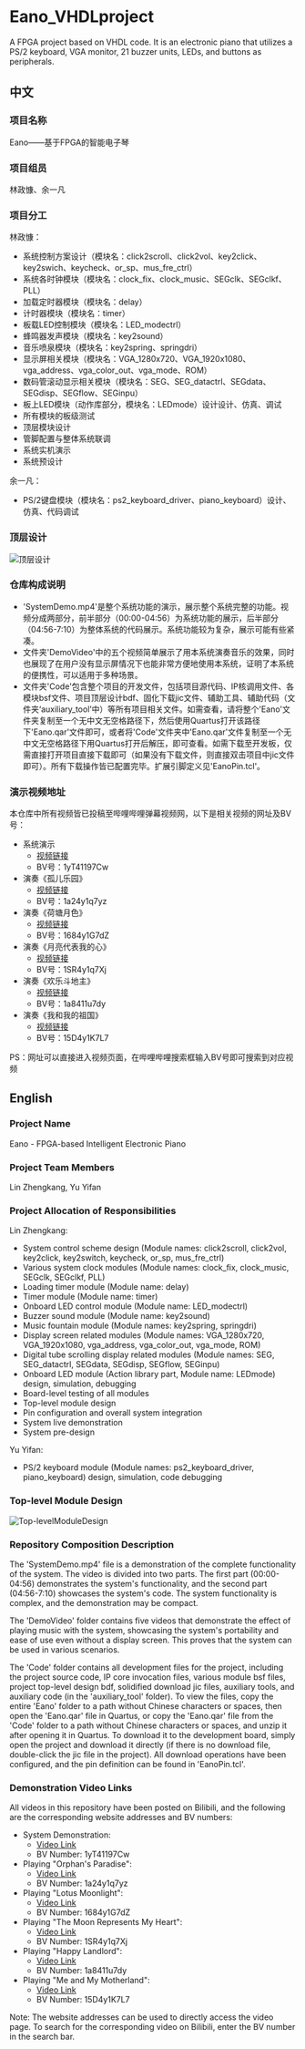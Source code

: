 # Eano_VHDLproject

A FPGA project based on VHDL code. It is an electronic piano that utilizes a PS/2 keyboard, VGA monitor, 21 buzzer units, LEDs, and buttons as peripherals.

## 中文
### 项目名称
Eano——基于FPGA的智能电子琴

### 项目组员
林政慷、余一凡

### 项目分工
林政慷：
- 系统控制方案设计（模块名：click2scroll、click2vol、key2click、key2swich、keycheck、or_sp、mus_fre_ctrl）
- 系统各时钟模块（模块名：clock_fix、clock_music、SEGclk、SEGclkf、PLL）
- 加载定时器模块（模块名：delay）
- 计时器模块（模块名：timer）
- 板载LED控制模块（模块名：LED_modectrl）
- 蜂鸣器发声模块（模块名：key2sound）
- 音乐喷泉模块（模块名：key2spring、springdri）
- 显示屏相关模块（模块名：VGA_1280x720、VGA_1920x1080、vga_address、vga_color_out、vga_mode、ROM）
- 数码管滚动显示相关模块（模块名：SEG、SEG_datactrl、SEGdata、SEGdisp、SEGflow、SEGinpu）
- 板上LED模块（动作库部分，模块名：LEDmode）设计设计、仿真、调试
- 所有模块的板级测试
- 顶层模块设计
- 管脚配置与整体系统联调
- 系统实机演示
- 系统预设计

余一凡：
- PS/2键盘模块（模块名：ps2_keyboard_driver、piano_keyboard）设计、仿真、代码调试

### 顶层设计
![顶层设计]([https://github.com/lin-zk/SmartFilling/blob/main/SmartFilling_project/picture/icon/main.png](https://github.com/lin-zk/Eano/blob/main/Top-levelModuleDesign.png))

### 仓库构成说明
- 'SystemDemo.mp4'是整个系统功能的演示，展示整个系统完整的功能。视频分成两部分，前半部分（00:00-04:56）为系统功能的展示，后半部分（04:56-7:10）为整体系统的代码展示。系统功能较为复杂，展示可能有些紧凑。
- 文件夹'DemoVideo'中的五个视频简单展示了用本系统演奏音乐的效果，同时也展现了在用户没有显示屏情况下也能非常方便地使用本系统，证明了本系统的便携性，可以适用于多种场景。
- 文件夹'Code'包含整个项目的开发文件，包括项目源代码、IP核调用文件、各模块bsf文件、项目顶层设计bdf、固化下载jic文件、辅助工具、辅助代码（文件夹‘auxiliary_tool’中）等所有项目相关文件。如需查看，请将整个'Eano'文件夹复制至一个无中文无空格路径下，然后使用Quartus打开该路径下'Eano.qar'文件即可，或者将'Code'文件夹中'Eano.qar'文件复制至一个无中文无空格路径下用Quartus打开后解压，即可查看。如需下载至开发板，仅需直接打开项目直接下载即可（如果没有下载文件，则直接双击项目中jic文件即可）。所有下载操作皆已配置完毕。扩展引脚定义见'EanoPin.tcl'。

### 演示视频地址
本仓库中所有视频皆已投稿至哔哩哔哩弹幕视频网，以下是相关视频的网址及BV号：
- 系统演示
  - [视频链接](https://www.bilibili.com/video/BV1yT41197Cw/)
  - BV号：1yT41197Cw
- 演奏《孤儿乐园》
  - [视频链接](https://www.bilibili.com/video/BV1a24y1q7yz/)
  - BV号：1a24y1q7yz
- 演奏《荷塘月色》
  - [视频链接](https://www.bilibili.com/video/BV1684y1G7dZ/)
  - BV号：1684y1G7dZ
- 演奏《月亮代表我的心》
  - [视频链接](https://www.bilibili.com/video/BV1SR4y1q7Xj/)
  - BV号：1SR4y1q7Xj
- 演奏《欢乐斗地主》
  - [视频链接](https://www.bilibili.com/video/BV1a8411u7dy/)
  - BV号：1a8411u7dy
- 演奏《我和我的祖国》
  - [视频链接](https://www.bilibili.com/video/BV15D4y1K7L7/)
  - BV号：15D4y1K7L7

PS：网址可以直接进入视频页面，在哔哩哔哩搜索框输入BV号即可搜索到对应视频


## English
### Project Name
Eano - FPGA-based Intelligent Electronic Piano

### Project Team Members
Lin Zhengkang, Yu Yifan

### Project Allocation of Responsibilities
Lin Zhengkang:
- System control scheme design (Module names: click2scroll, click2vol, key2click, key2switch, keycheck, or_sp, mus_fre_ctrl)
- Various system clock modules (Module names: clock_fix, clock_music, SEGclk, SEGclkf, PLL)
- Loading timer module (Module name: delay)
- Timer module (Module name: timer)
- Onboard LED control module (Module name: LED_modectrl)
- Buzzer sound module (Module name: key2sound)
- Music fountain module (Module names: key2spring, springdri)
- Display screen related modules (Module names: VGA_1280x720, VGA_1920x1080, vga_address, vga_color_out, vga_mode, ROM)
- Digital tube scrolling display related modules (Module names: SEG, SEG_datactrl, SEGdata, SEGdisp, SEGflow, SEGinpu)
- Onboard LED module (Action library part, Module name: LEDmode) design, simulation, debugging
- Board-level testing of all modules
- Top-level module design
- Pin configuration and overall system integration
- System live demonstration
- System pre-design

Yu Yifan:
- PS/2 keyboard module (Module names: ps2_keyboard_driver, piano_keyboard) design, simulation, code debugging

### Top-level Module Design
![Top-levelModuleDesign]([https://github.com/lin-zk/SmartFilling/blob/main/SmartFilling_project/picture/icon/main.png](https://github.com/lin-zk/Eano/blob/main/Top-levelModuleDesign.png))

### Repository Composition Description
The 'SystemDemo.mp4' file is a demonstration of the complete functionality of the system. The video is divided into two parts. The first part (00:00-04:56) demonstrates the system's functionality, and the second part (04:56-7:10) showcases the system's code. The system functionality is complex, and the demonstration may be compact.

The 'DemoVideo' folder contains five videos that demonstrate the effect of playing music with the system, showcasing the system's portability and ease of use even without a display screen. This proves that the system can be used in various scenarios.

The 'Code' folder contains all development files for the project, including the project source code, IP core invocation files, various module bsf files, project top-level design bdf, solidified download jic files, auxiliary tools, and auxiliary code (in the 'auxiliary_tool' folder). To view the files, copy the entire 'Eano' folder to a path without Chinese characters or spaces, then open the 'Eano.qar' file in Quartus, or copy the 'Eano.qar' file from the 'Code' folder to a path without Chinese characters or spaces, and unzip it after opening it in Quartus. To download it to the development board, simply open the project and download it directly (if there is no download file, double-click the jic file in the project). All download operations have been configured, and the pin definition can be found in 'EanoPin.tcl'.

### Demonstration Video Links
All videos in this repository have been posted on Bilibili, and the following are the corresponding website addresses and BV numbers:

- System Demonstration:
  - [Video Link](https://www.bilibili.com/video/BV1yT41197Cw/)
  - BV Number: 1yT41197Cw
- Playing "Orphan's Paradise":
  - [Video Link](https://www.bilibili.com/video/BV1a24y1q7yz/)
  - BV Number: 1a24y1q7yz
- Playing "Lotus Moonlight":
  - [Video Link](https://www.bilibili.com/video/BV1684y1G7dZ/)
  - BV Number: 1684y1G7dZ
- Playing "The Moon Represents My Heart":
  - [Video Link](https://www.bilibili.com/video/BV1SR4y1q7Xj/)
  - BV Number: 1SR4y1q7Xj
- Playing "Happy Landlord":
  - [Video Link](https://www.bilibili.com/video/BV1a8411u7dy/)
  - BV Number: 1a8411u7dy
- Playing "Me and My Motherland":
  - [Video Link](https://www.bilibili.com/video/BV15D4y1K7L7/)
  - BV Number: 15D4y1K7L7

Note: The website addresses can be used to directly access the video page. To search for the corresponding video on Bilibili, enter the BV number in the search bar.
